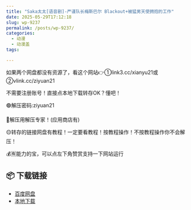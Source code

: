 ```yaml
---
title: "Saka太太[语音剧]-严谨队长梅斯巴尔 Blackout+被猛男天使拥抱的工作"
date: 2025-05-29T17:12:18
slug: wp-9237
permalink: /posts/wp-9237/
categories:
  - 动漫
  - 动漫盖
tags:

---
```


如果两个网盘都没有资源了，看这个网站👉①link3.cc/xianyu21或②vlink.cc/ziyuan21

不需要注册账号！直接点本地下载转存OK？懂吧！

🟢解压密码:ziyuan21

🔵解压用解压专家！(应用商店有)

🟡转存的链接网盘有教程！一定要看教程！按教程操作！不按教程操作你不会解压！

💰🈶能力的宝，可以点左下角赞赏支持一下网站运行

## 📦 下载链接
- [百度网盘](https://blziyuan21.com/pay-download/9237?key=a4c0730f64&down_id=0)
- [本地下载](https://blziyuan21.com/pay-download/9237?key=a4c0730f64&down_id=1)


